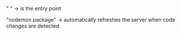 "  " -> is the entry point

"nodemon package" -> automatically refreshes the server when code changes are detected
